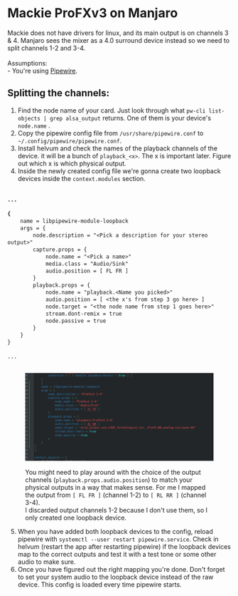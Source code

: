 # Mackie ProFXv3 on Manjaro

Mackie does not have drivers for linux, and its main output is on channels 3 & 4. Manjaro sees the mixer as a 4.0 surround device instead so we need to split channels 1-2 and 3-4.\
\
Assumptions: \
\- You're using [Pipewire](https://pipewire.org/).

## Splitting the channels:

1. Find the node name of your card. Just look through what `pw-cli list-objects | grep alsa_output` returns. One of them is your device's `node.name` .
2. Copy the pipewire config file from `/usr/share/pipewire.conf` to `~/.config/pipewire/pipewire.conf`.
3. Install helvum and check the names of the playback channels of the device. it will be a bunch of `playback_<x>`. The x is important later. Figure out which x is which physical output.
4. Inside the newly created config file we're gonna create two loopback devices inside the `context.modules` section.

<pre class="language-systemd" data-title="~/.config/pipewire/pipewire.conf"><code class="lang-systemd"><strong>
</strong><strong>...
</strong><strong>
</strong><strong>{   
</strong>    name = libpipewire-module-loopback
    args = {        
        node.description = "&#x3C;Pick a description for your stereo output>"
        capture.props = {
            node.name = "&#x3C;Pick a name>"
            media.class = "Audio/Sink"
            audio.position = [ FL FR ]
        }
        playback.props = {
            node.name = "playback.&#x3C;Name you picked>"
            audio.position = [ &#x3C;the x's from step 3 go here> ]
            node.target = "&#x3C;the node name from step 1 goes here>"
            stream.dont-remix = true
            node.passive = true
        }
    }
}

...

</code></pre>

<div align="left">

<figure><img src="../.gitbook/assets/image (10).png" alt=""><figcaption><p>You might need to play around with the choice of the output channels (<code>playback.props.audio.position</code>) to match your physical outputs in a way that makes sense. For me I mapped the output from <code>[ FL FR ]</code> (channel 1-2)  to <code>[ RL RR ]</code> (channel 3-4).  <br>I discarded output channels 1-2 because I don't use them, so I only created one loopback device.</p></figcaption></figure>

</div>

5. When you have added both loopback devices to the config, reload pipewire with `systemctl --user restart pipewire.service`. Check in helvum (restart the app after restarting pipewire) if the loopback devices map to the correct outputs and test it with a test tone or some other audio to make sure.
6. Once you have figured out the right mapping you're done. Don't forget to set your system audio to the loopback device instead of the raw device. This config is loaded every time pipewire starts.
